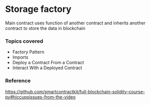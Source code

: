 # Storage factory
Main contract uses function of another contract and inherits another contract to store the data in blockchain

### Topics covered
 - Factory Pattern
 - Imports
 - Deploy a Contract From a Contract
 - Interact With a Deployed Contract

### Reference
https://github.com/smartcontractkit/full-blockchain-solidity-course-py#hiccupsissues-from-the-video
